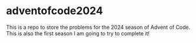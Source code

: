 # adventofcode2024

This is a repo to store the problems for the 2024 season of Advent of Code. This is also the first season I am going to try to complete it!
